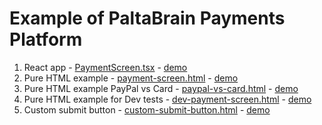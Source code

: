 # Example of PaltaBrain Payments Platform

1. React app - [PaymentScreen.tsx](src/components/PaymentScreen.tsx) - [demo](https://paltabrain-payments-web-examples.pages.dev/)
2. Pure HTML example - [payment-screen.html](static/payment-screen.html) - [demo](https://paltabrain-payments-web-examples.pages.dev/payment-screen.html)
3. Pure HTML example PayPal vs Card - [paypal-vs-card.html](static/paypal-vs-card.html) - [demo](https://paltabrain-payments-web-examples.pages.dev/paypal-vs-card)
4. Pure HTML example for Dev tests - [dev-payment-screen.html](static/dev-payment-screen.html) - [demo](https://paltabrain-payments-web-examples.pages.dev/dev-payment-screen.html)
5. Custom submit button - [custom-submit-button.html](static/custom-submit-button.html) - [demo](https://paltabrain-payments-web-examples.pages.dev/custom-submit-button.html)
